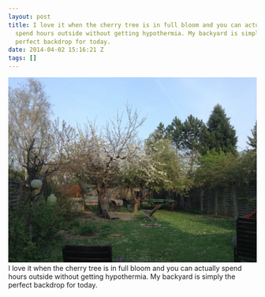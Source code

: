 ```yaml
---
layout: post
title: I love it when the cherry tree is in full bloom and you can actually
  spend hours outside without getting hypothermia. My backyard is simply the
  perfect backdrop for today.
date: 2014-04-02 15:16:21 Z
tags: []
---
```

![](/media/2014/04/81491085042.jpg)
I love it when the cherry tree is in full bloom and you can actually spend hours outside without getting hypothermia. My backyard is simply the perfect backdrop for today.
